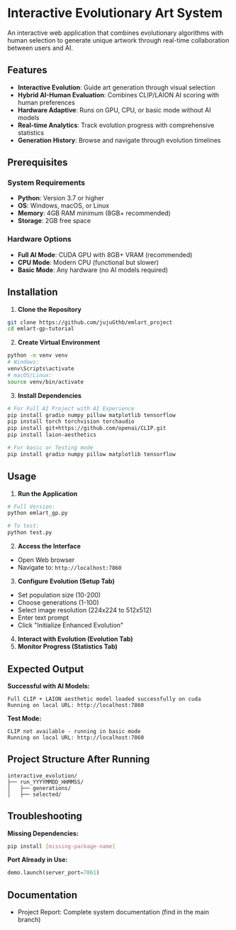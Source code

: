 # Interactive Evolutionary Art System

An interactive web application that combines evolutionary algorithms with human selection to generate unique artwork through real-time collaboration between users and AI.

## Features
- **Interactive Evolution**: Guide art generation through visual selection
- **Hybrid AI-Human Evaluation**: Combines CLIP/LAION AI scoring with human preferences
- **Hardware Adaptive**: Runs on GPU, CPU, or basic mode without AI models
- **Real-time Analytics**: Track evolution progress with comprehensive statistics
- **Generation History**: Browse and navigate through evolution timelines

## Prerequisites

### System Requirements
- **Python**: Version 3.7 or higher
- **OS**: Windows, macOS, or Linux
- **Memory**: 4GB RAM minimum (8GB+ recommended)
- **Storage**: 2GB free space

### Hardware Options
- **Full AI Mode**: CUDA GPU with 8GB+ VRAM (recommended)
- **CPU Mode**: Modern CPU (functional but slower)
- **Basic Mode**: Any hardware (no AI models required)

## Installation

1. **Clone the Repository**
```bash
git clone https://github.com/jujuGthb/emlart_project
cd emlart-gp-tutorial
```

2. **Create Virtual Environment**
```bash
python -m venv venv
# Windows:
venv\Scripts\activate
# macOS/Linux:
source venv/bin/activate
```

3. **Install Dependencies**
```bash
# For Full AI Project with AI Experience
pip install gradio numpy pillow matplotlib tensorflow
pip install torch torchvision torchaudio
pip install git+https://github.com/openai/CLIP.git
pip install laion-aesthetics

# For basic or Testing mode
pip install gradio numpy pillow matplotlib tensorflow
```

## Usage

1. **Run the Application**
```bash
# Full Version:
python emlart_gp.py

# To test:
python test.py
```

2. **Access the Interface**
- Open Web browser
- Navigate to: `http://localhost:7860`

3. **Configure Evolution (Setup Tab)**
- Set population size (10-200)
- Choose generations (1-100)
- Select image resolution (224x224 to 512x512)
- Enter text prompt
- Click "Initialize Enhanced Evolution"

4. **Interact with Evolution (Evolution Tab)**
5. **Monitor Progress (Statistics Tab)**

## Expected Output
**Successful with AI Models:**
```
Full CLIP + LAION aesthetic model loaded successfully on cuda
Running on local URL: http://localhost:7860
```

**Test Mode:**
```
CLIP not available - running in basic mode
Running on local URL: http://localhost:7860
```

## Project Structure After Running
```
interactive_evolution/
├── run_YYYYMMDD_HHMMSS/
│   ├── generations/
│   ├── selected/
```

## Troubleshooting
**Missing Dependencies:**
```bash
pip install [missing-package-name]
```

**Port Already in Use:**
```python
demo.launch(server_port=7861)
```

## Documentation
- Project Report: Complete system documentation (find in the main branch)
